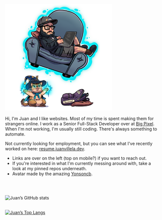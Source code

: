 <picture>
  <source
    srcset="https://raw.githubusercontent.com/fourjuaneight/fourjuaneight/master/assets/avatar.avif"
    type="image/avif"
  />
  <source
    srcset="https://raw.githubusercontent.com/fourjuaneight/fourjuaneight/master/assets/avatar.webp"
    type="image/webp"
  />
  <img
    width="350"
    src="https://raw.githubusercontent.com/fourjuaneight/fourjuaneight/master/assets/avatar.png"
    alt="An illustration of Juan sitting on a coach, coding on his laptop."
  />
</picture>

Hi, I'm Juan and I like websites. Most of my time is spent making them for strangers online. I work as a Senior Full-Stack Developer over at [Big Pixel](https://thebigpixel.net). When I'm not working, I'm usually still coding. There's always something to automate.

Not currently looking for employment, but you can see what I've recently worked on here: [resume.juanvillela.dev](https://resume.juanvillela.dev).

- Links are over on the left (top on mobile?) if you want to reach out.
- If you're interested in what I'm currently messing around with, take a look at my pinned repos underneath.
- Avatar made by the amazing [Yonsoncb](https://twitter.com/Yonsoncb).
<br/>
<br/>

![Juan’s GitHub stats](https://github-readme-stats.vercel.app/api?username=fourjuaneight&show_icons=true&theme=dracula)
<br/>
<br/>

[![Juan’s Top Langs](https://github-readme-stats.vercel.app/api/top-langs/?username=fourjuaneight&layout=compact&theme=dracula)](https://github.com/fourjuaneight/github-readme-stats)
